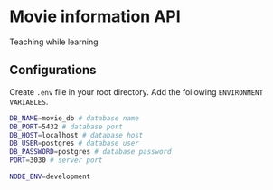 # Movie information API
Teaching while learning

## Configurations
Create `.env` file in your root directory. Add the following `ENVIRONMENT VARIABLES`.
```bash
DB_NAME=movie_db # database name
DB_PORT=5432 # database port
DB_HOST=localhost # database host
DB_USER=postgres # database user
DB_PASSWORD=postgres # database password
PORT=3030 # server port

NODE_ENV=development
```